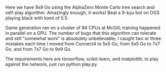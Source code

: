 Here we have 9x9 Go using the AlphaZero Monte Carlo tree search and self-play algorithm. Amazingly enough, it works! Beat a 9-kyu bot on OGS playing black with komi of 5.5. 

Game generation ran on a cluster of 84 CPUs at McGill; training happened in parallel on a GPU. The number of bugs that this algorithm can tolerate and still "somewhat work" is absolutely unbelievable; I caught two or three mistakes each time I moved from Connect4 to 5x5 Go, from 5x5 Go to 7x7 Go, and from 7x7 Go to 9x9 Go. 

The requirements here are tensorflow, scikit-learn, and matplotlib; to play against the network, just run python play.py. 
